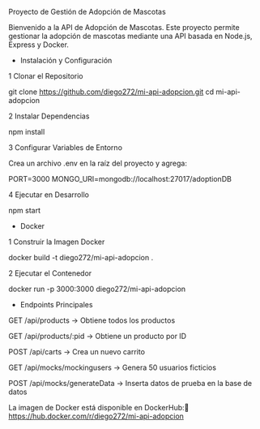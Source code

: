 Proyecto de Gestión de Adopción de Mascotas

Bienvenido a la API de Adopción de Mascotas. Este proyecto permite gestionar la adopción de mascotas mediante una API basada en Node.js, Express y Docker.


- Instalación y Configuración

1️ Clonar el Repositorio

git clone https://github.com/diego272/mi-api-adopcion.git
cd mi-api-adopcion

2️ Instalar Dependencias

npm install

3️ Configurar Variables de Entorno

Crea un archivo .env en la raíz del proyecto y agrega:

PORT=3000
MONGO_URI=mongodb://localhost:27017/adoptionDB

4️ Ejecutar en Desarrollo

npm start


- Docker

1️ Construir la Imagen Docker

docker build -t diego272/mi-api-adopcion .

2️ Ejecutar el Contenedor

docker run -p 3000:3000 diego272/mi-api-adopcion


- Endpoints Principales

GET /api/products → Obtiene todos los productos

GET /api/products/:pid → Obtiene un producto por ID


POST /api/carts → Crea un nuevo carrito


GET /api/mocks/mockingusers → Genera 50 usuarios ficticios

POST /api/mocks/generateData → Inserta datos de prueba en la base de datos




La imagen de Docker está disponible en DockerHub:🔗 https://hub.docker.com/r/diego272/mi-api-adopcion



